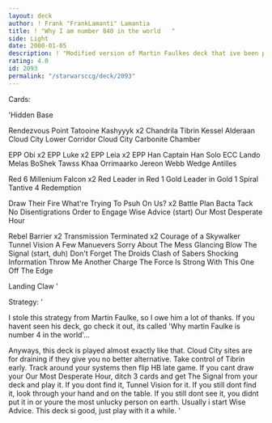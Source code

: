 ```yaml
---
layout: deck
author: ! Frank "FrankLamanti" Lamantia
title: ! "Why I am number 840 in the world   "
side: Light
date: 2000-01-05
description: ! "Modified version of Martin Faulkes deck that ive been playing lately..."
rating: 4.0
id: 2093
permalink: "/starwarsccg/deck/2093"
---
```

Cards: 

'Hidden Base

Rendezvous Point
Tatooine
Kashyyyk x2
Chandrila
Tibrin
Kessel
Alderaan
Cloud City Lower Corridor
Cloud City Carbonite Chamber

EPP Obi x2
EPP Luke x2
EPP Leia x2
EPP Han
Captain Han Solo
ECC Lando
Melas
BoShek
Tawss Khaa
Orrimaarko
Jereon Webb
Wedge Antilles

Red 6
Millenium Falcon x2
Red Leader in Red 1
Gold Leader in Gold 1
Spiral
Tantive 4
Redemption

Draw Their Fire
What're Trying To Psuh On Us? x2
Battle Plan
Bacta Tack
No Disentigrations
Order to Engage
Wise Advice (start)
Our Most Desperate Hour

Rebel Barrier x2
Transmission Terminated x2
Courage of a Skywalker
Tunnel Vision
A Few Manuevers
Sorry About The Mess
Glancing Blow
The Signal (start, duh)
Don't Forget The Droids
Clash of Sabers
Shocking Information
Throw Me Another Charge
The Force Is Strong With This One
Off The Edge

Landing Claw '

Strategy: '

I stole this strategy from Martin Faulke, so I owe him a lot of thanks.  If you havent seen his deck, go check it out, its called 'Why martin Faulke is number 4 in the world'...

Anyways, this deck is played almost exactly like that.	Cloud City sites are for draining if they give you no better alternative.  Take control of Tibrin early.  Track around your systems then flip HB late game.  If you cant draw your Our Most Desperate Hour, ditch 3 cards and get The Signal from your deck and play it.  If you dont find it, Tunnel Vision for it.  If you still dont find it, look through your hand and on the table.  If you still dont see it, you didnt put it in or youre the most unlucky person on earth.  Usually i start Wise Advice.  This deck si good, just play with it a while. '
